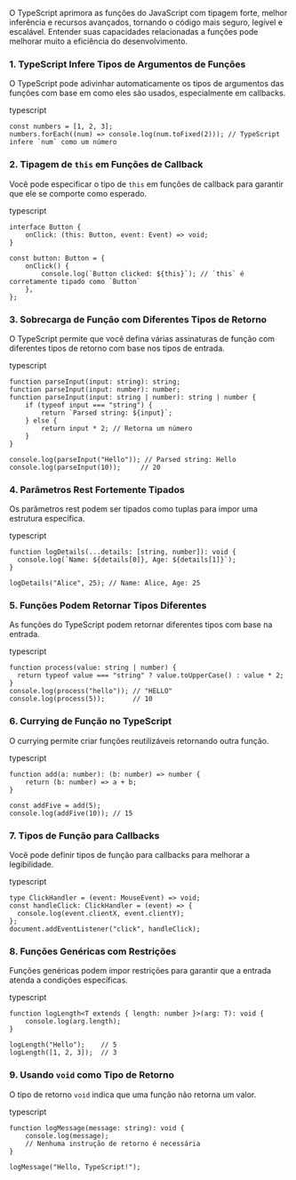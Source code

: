 
O TypeScript aprimora as funções do JavaScript com tipagem forte, melhor inferência e recursos avançados, tornando o código mais seguro, legível e escalável. Entender suas capacidades relacionadas a funções pode melhorar muito a eficiência do desenvolvimento.

### **1. TypeScript Infere Tipos de Argumentos de Funções**

O TypeScript pode adivinhar automaticamente os tipos de argumentos das funções com base em como eles são usados, especialmente em callbacks.

typescript

```
const numbers = [1, 2, 3];
numbers.forEach((num) => console.log(num.toFixed(2))); // TypeScript infere `num` como um número
```

### **2. Tipagem de** `this` **em Funções de Callback**

Você pode especificar o tipo de `this` em funções de callback para garantir que ele se comporte como esperado.

typescript

```
interface Button {
    onClick: (this: Button, event: Event) => void;
}

const button: Button = {
    onClick() {
        console.log(`Button clicked: ${this}`); // `this` é corretamente tipado como `Button`
    },
};
```

### **3. Sobrecarga de Função com Diferentes Tipos de Retorno**

O TypeScript permite que você defina várias assinaturas de função com diferentes tipos de retorno com base nos tipos de entrada.

typescript

```
function parseInput(input: string): string;
function parseInput(input: number): number;
function parseInput(input: string | number): string | number {
    if (typeof input === "string") {
        return `Parsed string: ${input}`;
    } else {
        return input * 2; // Retorna um número
    }
}

console.log(parseInput("Hello")); // Parsed string: Hello
console.log(parseInput(10));     // 20
```

### **4. Parâmetros Rest Fortemente Tipados**

Os parâmetros rest podem ser tipados como tuplas para impor uma estrutura específica.

typescript

```
function logDetails(...details: [string, number]): void {
  console.log(`Name: ${details[0]}, Age: ${details[1]}`);
}

logDetails("Alice", 25); // Name: Alice, Age: 25
```

### **5. Funções Podem Retornar Tipos Diferentes**

As funções do TypeScript podem retornar diferentes tipos com base na entrada.

typescript

```
function process(value: string | number) {
  return typeof value === "string" ? value.toUpperCase() : value * 2;
}
console.log(process("hello")); // "HELLO"
console.log(process(5));       // 10
```

### **6. Currying de Função no TypeScript**

O currying permite criar funções reutilizáveis retornando outra função.

typescript

```
function add(a: number): (b: number) => number {
    return (b: number) => a + b;
}

const addFive = add(5);
console.log(addFive(10)); // 15
```

### **7. Tipos de Função para Callbacks**

Você pode definir tipos de função para callbacks para melhorar a legibilidade.

typescript

```
type ClickHandler = (event: MouseEvent) => void;
const handleClick: ClickHandler = (event) => {
  console.log(event.clientX, event.clientY);
};
document.addEventListener("click", handleClick);
```

### **8. Funções Genéricas com Restrições**

Funções genéricas podem impor restrições para garantir que a entrada atenda a condições específicas.

typescript

```
function logLength<T extends { length: number }>(arg: T): void {
    console.log(arg.length);
}

logLength("Hello");    // 5
logLength([1, 2, 3]);  // 3
```

### **9. Usando** `void` **como Tipo de Retorno**

O tipo de retorno `void` indica que uma função não retorna um valor.

typescript

```
function logMessage(message: string): void {
    console.log(message);
    // Nenhuma instrução de retorno é necessária
}

logMessage("Hello, TypeScript!");
```













